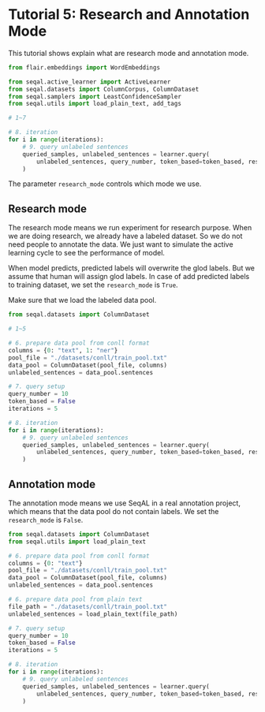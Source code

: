 # Tutorial 5: Research and Annotation Mode

This tutorial shows explain what are research mode and annotation mode.


```python
from flair.embeddings import WordEmbeddings

from seqal.active_learner import ActiveLearner
from seqal.datasets import ColumnCorpus, ColumnDataset
from seqal.samplers import LeastConfidenceSampler
from seqal.utils import load_plain_text, add_tags

# 1~7

# 8. iteration
for i in range(iterations):
    # 9. query unlabeled sentences
    queried_samples, unlabeled_sentences = learner.query(
        unlabeled_sentences, query_number, token_based=token_based, research_mode=False
    )
```

The parameter `research_mode` controls which mode we use.

## Research mode

The research mode means we run experiment for research purpose. When we are doing research, we already have a labeled dataset. So we do not need people to annotate the data. We just want to simulate the active learning cycle to see the performance of model.

When model predicts, predicted labels will overwrite the glod labels. But we assume that human will assign glod labels. In case of add predicted labels to training dataset, we set the `research_mode` is `True`.

Make sure that we load the labeled data pool.

```python
from seqal.datasets import ColumnDataset

# 1~5

# 6. prepare data pool from conll format
columns = {0: "text", 1: "ner"}
pool_file = "./datasets/conll/train_pool.txt"
data_pool = ColumnDataset(pool_file, columns)
unlabeled_sentences = data_pool.sentences

# 7. query setup
query_number = 10
token_based = False
iterations = 5

# 8. iteration
for i in range(iterations):
    # 9. query unlabeled sentences
    queried_samples, unlabeled_sentences = learner.query(
        unlabeled_sentences, query_number, token_based=token_based, research_mode=True
    )
```

## Annotation mode

The annotation mode means we use SeqAL in a real annotation project, which means that the data pool do not contain labels. We set the `research_mode` is `False`.

```python
from seqal.datasets import ColumnDataset
from seqal.utils import load_plain_text

# 6. prepare data pool from conll format
columns = {0: "text"}
pool_file = "./datasets/conll/train_pool.txt"
data_pool = ColumnDataset(pool_file, columns)
unlabeled_sentences = data_pool.sentences

# 6. prepare data pool from plain text
file_path = "./datasets/conll/train_pool.txt"
unlabeled_sentences = load_plain_text(file_path)

# 7. query setup
query_number = 10
token_based = False
iterations = 5

# 8. iteration
for i in range(iterations):
    # 9. query unlabeled sentences
    queried_samples, unlabeled_sentences = learner.query(
        unlabeled_sentences, query_number, token_based=token_based, research_mode=False
    )
```
